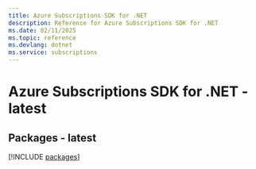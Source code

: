 ```yaml
---
title: Azure Subscriptions SDK for .NET
description: Reference for Azure Subscriptions SDK for .NET
ms.date: 02/11/2025
ms.topic: reference
ms.devlang: dotnet
ms.service: subscriptions
---
```

# Azure Subscriptions SDK for .NET - latest
## Packages - latest
[!INCLUDE [packages](subscriptions-index.md)]